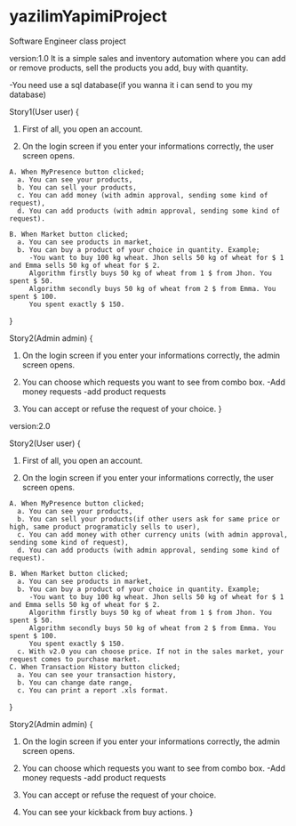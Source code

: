 # yazilimYapimiProject

Software Engineer class project

version:1.0
It is a simple sales and inventory automation where you can add or remove products, sell the products you add, buy with quantity.

-You need use a sql database(if you wanna it i can send to you my database)


Story1(User user)
{
  1. First of all, you open an account.
  
  2. On the login screen if you enter your informations correctly, the user screen opens.
  
    A. When MyPresence button clicked;
      a. You can see your products,
      b. You can sell your products,
      c. You can add money (with admin approval, sending some kind of request),
      d. You can add products (with admin approval, sending some kind of request).
    
    B. When Market button clicked;
      a. You can see products in market,
      b. You can buy a product of your choice in quantity. Example;
         -You want to buy 100 kg wheat. Jhon sells 50 kg of wheat for $ 1 and Emma sells 50 kg of wheat for $ 2.
         Algorithm firstly buys 50 kg of wheat from 1 $ from Jhon. You spent $ 50.
         Algorithm secondly buys 50 kg of wheat from 2 $ from Emma. You spent $ 100.
         You spent exactly $ 150.
}

Story2(Admin admin)
{
  1. On the login screen if you enter your informations correctly, the admin screen opens.
  
  2. You can choose which requests you want to see from combo box.
    -Add money requests
    -add product requests
   
  3. You can accept or refuse the request of your choice.
}



version:2.0

Story2(User user)
{
  1. First of all, you open an account.
  
  2. On the login screen if you enter your informations correctly, the user screen opens.
  
    A. When MyPresence button clicked;
      a. You can see your products,
      b. You can sell your products(if other users ask for same price or high, same product programaticly sells to user),
      c. You can add money with other currency units (with admin approval, sending some kind of request),
      d. You can add products (with admin approval, sending some kind of request).
    
    B. When Market button clicked;
      a. You can see products in market,
      b. You can buy a product of your choice in quantity. Example;
         -You want to buy 100 kg wheat. Jhon sells 50 kg of wheat for $ 1 and Emma sells 50 kg of wheat for $ 2.
         Algorithm firstly buys 50 kg of wheat from 1 $ from Jhon. You spent $ 50.
         Algorithm secondly buys 50 kg of wheat from 2 $ from Emma. You spent $ 100.
         You spent exactly $ 150.
      c. With v2.0 you can choose price. If not in the sales market, your request comes to purchase market.
    C. When Transaction History button clicked;
      a. You can see your transaction history,
      b. You can change date range,
      c. You can print a report .xls format.
}

Story2(Admin admin)
{
  1. On the login screen if you enter your informations correctly, the admin screen opens.
  
  2. You can choose which requests you want to see from combo box.
    -Add money requests
    -add product requests
   
  3. You can accept or refuse the request of your choice.
  4. You can see your kickback from buy actions.
}
